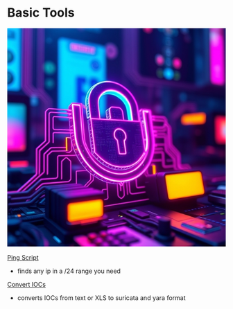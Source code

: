 # Basic Tools

<div align="center">
  <img src="https://github.com/Infinit3i/basic-tools/blob/9e8668cc58f20e4db88efc0c2707d00d3309e190/Assets/Basic_Tools.jpeg" alt="Basic Tools Image" width="600">
</div>

[Ping Script](https://github.com/Infinit3i/basic-tools/blob/01623f28ed1cf1e4d11fd59cb9e2a2794e679857/ping.ps1)
- finds any ip in a /24 range you need

[Convert IOCs](https://github.com/Infinit3i/basic-tools/blob/88a3441757c338212b086a433410c5555388f1a4/IOC-Converter/converter.py)
- converts IOCs from text or XLS to suricata and yara format
